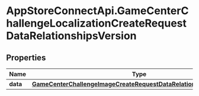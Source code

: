 # AppStoreConnectApi.GameCenterChallengeLocalizationCreateRequestDataRelationshipsVersion

## Properties

Name | Type | Description | Notes
------------ | ------------- | ------------- | -------------
**data** | [**GameCenterChallengeImageCreateRequestDataRelationshipsVersionData**](GameCenterChallengeImageCreateRequestDataRelationshipsVersionData.md) |  | 


